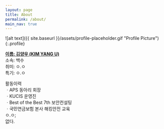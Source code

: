 ```yaml
---
layout: page
title: About
permalink: /about/
main_nav: true
---
```


![alt text]({{ site.baseurl }}/assets/profile-placeholder.gif "Profile Picture"){:.profile}

<B><U>이름: 김양우 (KIM YANG U)</U></B><br>
소속: 백수<br>
취미: ㅇ.ㅇ<br>
특기: ㅇ.ㅇ
<p>
활동이력<br>
ㆍAPS 동아리 회장<br>
ㆍKUCIS 운영진<br>
ㆍBest of the Best 7th 보안컨설팅<br>
ㆍ국민연금보험 본사 해킹안전 교육<br>
ㅇ.ㅇ;<br>
없다.
